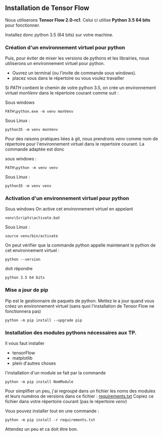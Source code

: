 ## Installation de Tensor Flow

Nous utiliserons **Tensor Flow 2.0-rc1**.
Celui ci utilise **Python 3.5 64 bits** pour fonctionner.

Installez donc python 3.5 (64 bits) sur votre machine.

### Création d'un environnement virtuel pour python

Puis, pour éviter de mixer les versions de pythons et les librairies,
nous utiliserons un environnement virtuel pour python.
- Ouvrez un terminal (ou l'invite de commande sous windows).
- placez vous dans le répertoire ou vous voulez travailler

Si *PATH* contient le chemin de votre python 3.5, on crée un environnement
virtuel *monVenv* dans le répertoire courant comme suit :

Sous windows
```
PATH\python.exe -m venv monVenv
```
Sous Linux :
```
python35 -m venv monVenv
```

Pour des raisons pratiques liées à git, nous prendrons *venv* comme nom de
répertoire pour l'environnement virtuel dans le repertoire courant.
La commande adaptée est donc

sous windows :
```
PATH\python -m venv venv
```
Sous Linux :
```
python35 -m venv venv
```

### Activation d'un environnement virtuel pour python

Sous windows On active cet environnement virtuel en appelant
```
venv\Scripts\activate.bat
```
Sous Linux :
```
source venv/bin/activate
```

On peut vérifier que la commande python appelle maintenant le python de cet
environnement virtuel :
```
python --version
```
doit répondre
```
python 3.5 64 bits
```

### Mise a jour de pip

Pip est le gestionnaire de paquets de python.
Mettez le a jour quand vous créez un environnement virtuel
(sans quoi l'installation de Tensor Flow ne fonctionnera pas)
```
python -m pip install --upgrade pip
```


### Installation des modules pythons nécessaires aux TP.

Il vous faut installer
- tensorFlow
- matplotlib
- plein d'autres choses

l'installation d'un module se fait par la commande
```
python -m pip install NomModule
```

Pour simplifier un peu, j'ai regroupé dans un fichier les noms des modules
et leurs numéros de versions dans ce fichier :
[requirements.txt](requirements.txt)
Copiez ce fichier dans votre répertoire courant (pas le répertoire *venv*)


Vous pouvez installer tout en une commande :
```
python -m pip install -r requirements.txt
```

Attendez un peu et ca doit être bon.
